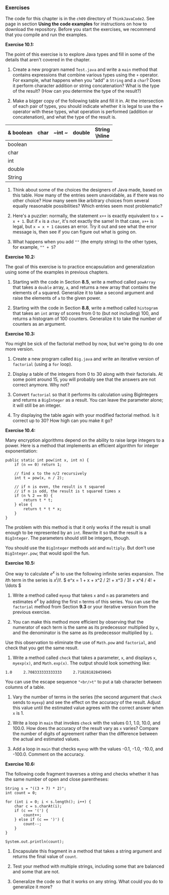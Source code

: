 ###  Exercises


The code for this chapter is in the `ch09` directory of `ThinkJavaCode2`.
See page in section **Using the code examples** for instructions on how to download the repository.
Before you start the exercises, we recommend that you compile and run the examples.


**Exercise 10.1:**

The point of this exercise is to explore Java types and fill in some of the details that aren't covered in the chapter.




1.  Create a new program named `Test.java` and write a `main` method that contains expressions that combine various types using the `+` operator.
For example, what happens when you “add” a `String` and a `char`?
Does it perform character addition or string concatenation?
What is the type of the result?
(How can you determine the type of the result?)

1.  Make a bigger copy of the following table and fill it in.
At the intersection of each pair of types, you should indicate whether it is legal to use the `+` operator with these types, what operation is performed (addition or concatenation), and what the type of the result is.

|&  boolean |  char  |  ~int ~ | double | String <br/> \hline|
|-|-|-|-|-|
|boolean|         |        |         |        |        <br/> \hline|
|char   |         |        |         |        |        <br/> \hline|
|int    |         |        |         |        |        <br/> \hline|
|double |         |        |         |        |        <br/> \hline|
|String |         |        |         |        |        <br/> \hline|


1.  Think about some of the choices the designers of Java made, based on this table.
How many of the entries seem unavoidable, as if there was no other choice?
How many seem like arbitrary choices from several equally reasonable possibilities?
Which entries seem most problematic?

1.  Here's a puzzler: normally, the statement `x++` is exactly equivalent to `x = x + 1`.
But if `x` is a `char`, it's not exactly the same!
In that case, `x++` is legal, but `x = x + 1` causes an error.
Try it out and see what the error message is, then see if you can figure out what is going on.

1.  What happens when you add `""` (the empty string) to the other types, for example, `"" + 5`?





**Exercise 10.2:**

The goal of this exercise is to practice encapsulation and generalization using some of the examples in previous chapters.



1.  Starting with the code in Section **8.5**, write a method called `powArray` that takes a `double` array, `a`, and returns a new array that contains the elements of `a` squared.
Generalize it to take a second argument and raise the elements of `a` to the given power.

1.  Starting with the code in Section **8.8**, write a method called `histogram` that takes an `int` array of scores from 0 to (but not including) 100, and returns a histogram of 100 counters.
Generalize it to take the number of counters as an argument.





**Exercise 10.3:**


You might be sick of the factorial method by now, but we're going to do one more version.



1.  Create a new program called `Big.java` and write an iterative version of `factorial` (using a `for` loop).

1.  Display a table of the integers from 0 to 30 along with their factorials.
At some point around 15, you will probably see that the answers are not correct anymore.
Why not?

1.  Convert `factorial` so that it performs its calculation using BigIntegers and returns a `BigInteger` as a result.
You can leave the parameter alone; it will still be an integer.

1.  Try displaying the table again with your modified factorial method.
Is it correct up to 30?
How high can you make it go?





**Exercise 10.4:**

Many encryption algorithms depend on the ability to raise large integers to a power.
Here is a method that implements an efficient algorithm for integer exponentiation:

```code
public static int pow(int x, int n) {
    if (n == 0) return 1;

    // find x to the n/2 recursively
    int t = pow(x, n / 2);

    // if n is even, the result is t squared
    // if n is odd, the result is t squared times x
    if (n % 2 == 0) {
        return t * t;
    } else {
        return t * t * x;
    }
}
```

The problem with this method is that it only works if the result is small enough to be represented by an `int`.
Rewrite it so that the result is a `BigInteger`.
The parameters should still be integers, though.

You should use the `BigInteger` methods `add` and `multiply`.
But don't use `BigInteger.pow`; that would spoil the fun.




**Exercise 10.5:**


One way to calculate $e^x$ is to use the following infinite series expansion.
The $i$th term in the series is $x^i / i!$.
$ e^x = 1 + x + x^2 / 2! + x^3 / 3! + x^4 / 4! + \ldots $


1.  Write a method called `myexp` that takes `x` and `n` as parameters and estimates $e^x$ by adding the first `n` terms of this series.
You can use the `factorial` method from Section **9.3** or your iterative version from the previous exercise.


1.  You can make this method more efficient by observing that the numerator of each term is the same as its predecessor multiplied by `x`, and the denominator is the same as its predecessor multiplied by `i`.

Use this observation to eliminate the use of `Math.pow` and `factorial`, and check that you get the same result.

1.  Write a method called `check` that takes a parameter, `x`, and displays `x`, `myexp(x)`, and `Math.exp(x)`.
The output should look something like:

```code
1.0     2.708333333333333     2.718281828459045
```

You can use the escape sequence `"<br/>t"` to put a tab character between columns of a table.

1.  Vary the number of terms in the series (the second argument that `check` sends to `myexp`) and see the effect on the accuracy of the result.
Adjust this value until the estimated value agrees with the correct answer when `x` is 1.

1.  Write a loop in `main` that invokes `check` with the values 0.1, 1.0, 10.0, and 100.0.
How does the accuracy of the result vary as `x` varies?
Compare the number of digits of agreement rather than the difference between the actual and estimated values.

1.  Add a loop in `main` that checks `myexp` with the values -0.1, -1.0, -10.0, and -100.0.
Comment on the accuracy.





**Exercise 10.6:**


The following code fragment traverses a string and checks whether it has the same number of open and close parentheses:

```code
String s = "((3 + 7) * 2)";
int count = 0;

for (int i = 0; i < s.length(); i++) {
    char c = s.charAt(i);
    if (c == '(') {
        count++;
    } else if (c == ')') {
        count--;
    }
}

System.out.println(count);
```



1.  Encapsulate this fragment in a method that takes a string argument and returns the final value of `count`.

1.  Test your method with multiple strings, including some that are balanced and some that are not.

1.  Generalize the code so that it works on any string. What could you do to generalize it more?